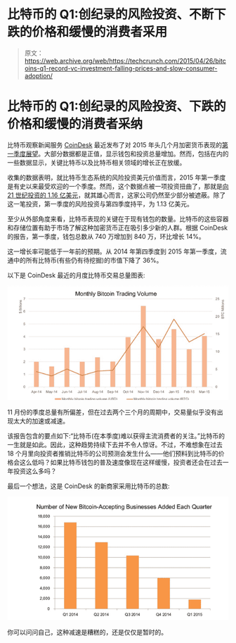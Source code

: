 # 比特币的 Q1:创纪录的风险投资、不断下跌的价格和缓慢的消费者采用 

> 原文：<https://web.archive.org/web/https://techcrunch.com/2015/04/26/bitcoins-q1-record-vc-investment-falling-prices-and-slow-consumer-adoption/>

# 比特币的 Q1:创纪录的风险投资、下跌的价格和缓慢的消费者采纳

比特币观察新闻服务 [CoinDesk](ww.coindesk.com) 最近发布了对 2015 年头几个月加密货币表现的[第一季度展望](https://web.archive.org/web/20221226062418/http://www.coindesk.com/research/state-of-bitcoin-q1-2015/)。大部分数据都是正值，显示钱包和投资总量增加。然而，包括在内的一些数据显示，关键比特币以及比特币相关领域的增长正在放缓。

收集的数据表明，就比特币生态系统的风险投资美元价值而言，2015 年第一季度是有史以来最受欢迎的一个季度。然而，这个数据点被一项投资扭曲了，那就是[向 21 世纪投资的 1.16 亿美元](https://web.archive.org/web/20221226062418/http://www.coindesk.com/21-record-116-million-funding-all-star-investors/)，就其雄心而言，这家公司仍然至少部分被遮蔽。除了这一笔投资，第一季度的风险投资与第四季度持平，为 1.13 亿美元。

至少从外部角度来看，比特币表现的关键在于现有钱包的数量。比特币的这些容器和存储位置有助于市场了解这种加密货币正在吸引多少新的人群。根据 CoinDesk 的报告，第一季度，钱包总数从 740 万增加到 840 万，环比增长 14%。

这一增长率可能低于一年前的预期。从 2014 年第四季度到 2015 年第一季度，流通中的所有比特币(有些仍有待挖掘)的市值下降了 36%。

以下是 CoinDesk 最近的月度比特币交易总量图表:

![chart234](img/f831074d3bf73401167242eed049f7bf.png)

11 月份的季度总量有所偏差，但在过去两个三个月的周期中，交易量似乎没有出现太大的加速或减速。

该报告包含的要点如下:“比特币(在本季度)难以获得主流消费者的关注。”比特币的一生就是如此。因此，这种趋势持续下去并不令人惊讶。不过，不难想象在过去 18 个月里向投资者推销比特币的公司预测会发生什么——他们预料到比特币的价格会这么低吗？如果比特币钱包的普及速度像现在这样缓慢，投资者还会在过去一年投资这么多吗？

最后一个想法，这是 CoinDesk 的新商家采用比特币的总数:

![other chart](img/46e42c83f793242ea041e4a2759b51d9.png)

你可以问问自己，这种减速是糟糕的，还是仅仅是暂时的。